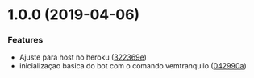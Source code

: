 # 1.0.0 (2019-04-06)


### Features

* Ajuste para host no heroku ([322369e](https://github.com/PedroBarata/discordBot/commit/322369e))
* inicializaçao basica do bot com o comando vemtranquilo ([042990a](https://github.com/PedroBarata/discordBot/commit/042990a))



